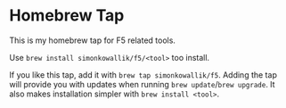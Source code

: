 # Homebrew Tap
This is my homebrew tap for F5 related tools.

Use `brew install simonkowallik/f5/<tool>` too install.

If you like this tap, add it with `brew tap simonkowallik/f5`.
Adding the tap will provide you with updates when running `brew update`/`brew upgrade`.
It also makes installation simpler with `brew install <tool>`.
